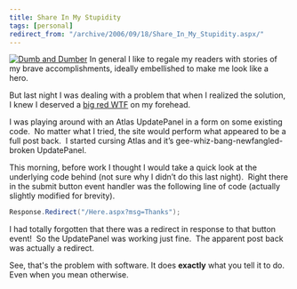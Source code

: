 ```yaml
---
title: Share In My Stupidity
tags: [personal]
redirect_from: "/archive/2006/09/18/Share_In_My_Stupidity.aspx/"
---
```


[![Dumb and
Dumber](https://haacked.com/assets/images/haacked_com/WindowsLiveWriter/ShareInMyStupidity_9F1F/dumb-and-dumber-001-1_thumb.jpg)](https://haacked.com/assets/images/haacked_com/WindowsLiveWriter/ShareInMyStupidity_9F1F/dumb-and-dumber-001-1%5B2%5D.jpg)
In general I like to regale my readers with stories of my brave
accomplishments, ideally embellished to make me look like a hero. 

But last night I was dealing with a problem that when I realized the
solution, I knew I deserved a [big red
WTF](http://www.codinghorror.com/blog/archives/000679.html) on my
forehead.

I was playing around with an Atlas UpdatePanel in a form on some
existing code.  No matter what I tried, the site would perform what
appeared to be a full post back.  I started cursing Atlas and it’s
gee-whiz-bang-newfangled-broken UpdatePanel.

This morning, before work I thought I would take a quick look at the
underlying code behind (not sure why I didn’t do this last night). 
Right there in the submit button event handler was the following line of
code (actually slightly modified for brevity).

```csharp
Response.Redirect("/Here.aspx?msg=Thanks");
```

I had totally forgotten that there was a redirect in response to that
button event!  So the UpdatePanel was working just fine.  The apparent
post back was actually a redirect.

See, that's the problem with software. It does **exactly** what you tell
it to do. Even when you mean otherwise.

